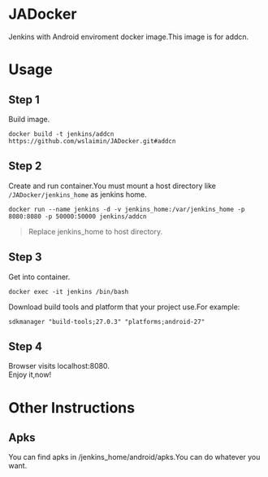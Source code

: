 # JADocker
Jenkins with Android enviroment docker image.This image is for addcn.

# Usage

## Step 1 
Build image.

```
docker build -t jenkins/addcn https://github.com/wslaimin/JADocker.git#addcn
```

## Step 2
Create and run container.You must mount a host directory like ```/JADocker/jenkins_home``` as jenkins home.

```
docker run --name jenkins -d -v jenkins_home:/var/jenkins_home -p 8080:8080 -p 50000:50000 jenkins/addcn
```

> Replace jenkins_home to host directory.


## Step 3
Get into container.

```
docker exec -it jenkins /bin/bash
```

Download build tools and platform that your project use.For example:

```
sdkmanager "build-tools;27.0.3" "platforms;android-27"
```

## Step 4
Browser visits localhost:8080.<br/>
Enjoy it,now!

# Other Instructions

## Apks

You can find apks in /jenkins_home/android/apks.You can do whatever you want.

